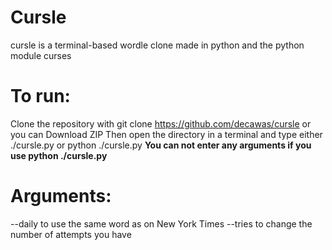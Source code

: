# Cursle

cursle is a terminal-based wordle clone made in python and the python module curses

# To run:

Clone the repository with git clone https://github.com/decawas/cursle or you can Download ZIP
Then open the directory in a terminal and type either ./cursle.py <args> or python ./cursle.py
__You can not enter any arguments if you use python ./cursle.py__

# Arguments:

--daily to use the same word as on New York Times
--tries to change the number of attempts you have

